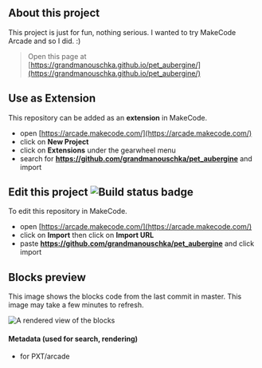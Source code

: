  
## About this project

This project is just for fun, nothing serious. I wanted to try MakeCode Arcade and so I did. :) 

> Open this page at [https://grandmanouschka.github.io/pet_aubergine/](https://grandmanouschka.github.io/pet_aubergine/)

## Use as Extension

This repository can be added as an **extension** in MakeCode.

* open [https://arcade.makecode.com/](https://arcade.makecode.com/)
* click on **New Project**
* click on **Extensions** under the gearwheel menu
* search for **https://github.com/grandmanouschka/pet_aubergine** and import

## Edit this project ![Build status badge](https://github.com/grandmanouschka/pet_aubergine/workflows/MakeCode/badge.svg)

To edit this repository in MakeCode.

* open [https://arcade.makecode.com/](https://arcade.makecode.com/)
* click on **Import** then click on **Import URL**
* paste **https://github.com/grandmanouschka/pet_aubergine** and click import

## Blocks preview

This image shows the blocks code from the last commit in master.
This image may take a few minutes to refresh.

![A rendered view of the blocks](https://github.com/grandmanouschka/pet_aubergine/raw/master/.github/makecode/blocks.png)

#### Metadata (used for search, rendering)

* for PXT/arcade
<script src="https://makecode.com/gh-pages-embed.js"></script><script>makeCodeRender("{{ site.makecode.home_url }}", "{{ site.github.owner_name }}/{{ site.github.repository_name }}");</script>
